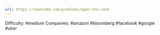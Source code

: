 ```yaml
---
url: https://leetcode.com/problems/open-the-lock
---
```


Difficulty: #medium
Companies: #amazon #bloomberg #facebook #google #uber